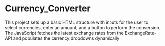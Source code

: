 # Currency_Converter
This project sets up a basic HTML structure with inputs for the user to select currencies, enter an amount, and a button to perform the conversion. The JavaScript fetches the latest exchange rates from the ExchangeRate-API and populates the currency dropdowns dynamically
